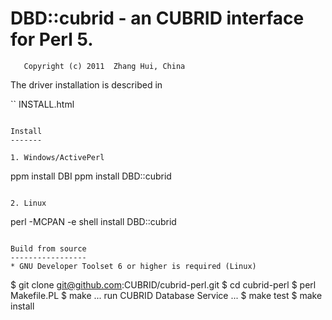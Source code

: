 
DBD::cubrid - an CUBRID interface for Perl 5.
=============================================
```
   Copyright (c) 2011  Zhang Hui, China
```

The driver installation is described in

``
  INSTALL.html
```

Install
-------

1. Windows/ActivePerl

```
ppm install DBI
ppm install DBD::cubrid
```

2. Linux

```
perl -MCPAN -e shell
install DBD::cubrid
```

Build from source
-----------------
* GNU Developer Toolset 6 or higher is required (Linux)
```
$ git clone git@github.com:CUBRID/cubrid-perl.git
$ cd cubrid-perl
$ perl Makefile.PL
$ make
... run CUBRID Database Service ...
$ make test
$ make install
```
